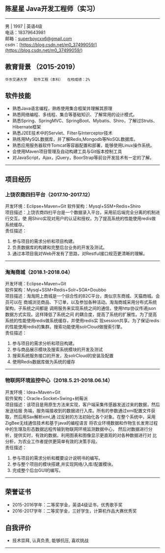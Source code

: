 ## 陈星星  Java开发工程师（实习）  
---
男 | 1997 | 英语4级                                                                   
电话：18379643981             
邮箱：superboycxx6@gmail.com  
csdn：[https://blog.csdn.net/m0_37499059/](https://blog.csdn.net/m0_37499059/)  

## 教育背景  （2015-2019）  
```
华东交通大学   软件工程（本科）  在校成绩：2%    
```

## 软件技能 
-  熟悉Java语言编程，熟练使用集合框架并理解其原理
-  熟悉网络编程、多线程、集合等基础知识、了解常用的设计模式。
-  熟悉Spring、SpringMVC、SpringBoot、Mybatis、Shiro，了解过Struts、Hibernate框架
-  熟悉J2EE技术中的Servlet、Filter与Interceptor技术
-  熟练用MySQL数据库，并了解Redis,Mongodb等NoSQL数据库。
-  熟悉应用服务器软件Tomcat等容器配置和部署，能够使用Linux操作系统。
-  会使用Maven项目管理及自动构建工具与Git版本控制工具
-  对JavaScript，Ajax，jQuery，BoorStrap等前台开发技术有一定的了解。
******************************

## 项目经历

### 上饶农商四扫平台（2017.10-2017.12）
开发环境：Eclipse+Maven+Git
软件架构：Mysql+SSM+Redis+Shiro    
项目描述：上饶农商四扫平台是一个数据录入平台，采用前后端完全分离的机制进行交互。使
用Shiro实现对用户的认证和授权，为了提高系统的性能使用redis做系统缓存。    
责任描述：  
  1. 参与项目的需求分析和项目构建。  
  2. 负责数据库的构建和完整后台业务的开发及测试。  
  3. 通过本项目我对Web开发有了思路，对Restful接口规范更清晰的理解。

---

### 淘淘商城（2018.1-2018.04）
开发环境：Eclipse+Maven+Git  
软件架构：Mysql+SSM+Redis+Solr+SOA+Doubbo   
项目描述：淘淘网上商城是一个综合性的B2C平台，类似京东商城、天猫商城。会员可以在
商城浏览商品、下订单，以及参加各种活动。淘淘商城采用分布式系统架构，子系统之间都是
调用服务来实现系统之间的通信，使用http协议传递json数据方式实现。这样降低了系统之间
的耦合度，提高了系统的扩展性。为了提高系统的性能使用redis做系统缓存，并使用redis实
现session共享。为了保证redis的性能使用redis的集群。搜索功能使用solrCloud做搜索引擎。   
责任描述：  
  1. 参与项目的需求分析和项目构建。   
  2. 参与商品展示模块及搜索系统模块的开发及测试    
  3. 搜索系统服务接口的开发，及solrCloud的安装及配置  
  4. 使用Redis数据库做为系统的缓存  


---


### 物联网环境监控中心（2018.5.21-2018.06.14）
开发环境：Idea+Maven+Git  
软件架构：Oracle+Socket+Swing+树莓派   
项目描述：该项目是用原生方法来实现，客户端采集传感器发送过来的数据，然后发送给服
务端，服务端接收到的数据进行入库。所有的参数通过xml配置文件获取，然后用Sax解析xml,通
过反射的方法初始化各个对象。在整个系统中，采用ZigBee无线通信技术和基于java的编程语言
将农业环境数据和作物生长发育过程中的生理及形态数据远程传输到物联网环境监测数据中心，
然后对数据进行分析，提供实时，有效的数据，利用图表和图像显示更直观的对各种数据进行对
比分析，为农业工作者提供更简单有效的决策手段。   
责任描述：    
  1. 参与项目的需求分析和概要设计说明书的编写。  
  2. 参与整个项目的模块搭建,并实现网络/入库/配置模块。  
  3. 完成整个后台GUI的编写。  

---
## 荣誉证书
- 2015-2016学年：二等奖学金，英语4级证书，优秀歌手奖
- 2016-2017学年：二等奖学金，三好学生，计算机作品大赛优秀奖

## 自我评价
- 技术崇拜, 认真负责, 能够抗压, 喜欢挑战
**********************************
